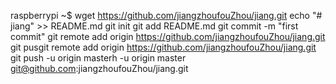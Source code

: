 raspberrypi ~$ wget https://github.com/jiangzhoufouZhou/jiang.git
echo "# jiang" >> README.md
git init
git add README.md
git commit -m "first commit"
git remote add origin https://github.com/jiangzhoufouZhou/jiang.git
git pusgit remote add origin https://github.com/jiangzhoufouZhou/jiang.git
git push -u origin masterh -u origin master
git@github.com:jiangzhoufouZhou/jiang.git

